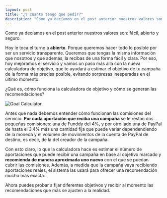 ```yaml
---
layout: post
title: "¿Y cuanto tengo que pedir?"
description: "Como ya decíamos en el post anterior nuestros valores son: fácil, abierto y seguro."
---
```


Como ya decíamos en el post anterior nuestros valores son: fácil, abierto y seguro.

Hoy le toca el turno a **abierto**. Porque queremos hacer todo lo posible por ser un servicio transparente. Queremos que tengas la misma información que nosotros y que además, la recibas de una forma fácil y clara. Por eso, hoy mejoramos el servicio y vamos un paso más allá con la nueva calculadora de objetivo, que te ayudará a estimar el objetivo de tu campaña de la forma más precisa posible, evitando sorpresas inesperadas en el último momento.

¿Qué es, cómo funciona la calculadora de objetivo y cómo se generan las recomendaciones?

![Goal Calculator](http://i.imgur.com/c2cGdoL.png)

Antes que nada debemos entender cómo funcionan las comisiones del servicio. **Por cada aportación que reciba una campaña** se le restan dos pequeñas comisiones: una de Funddy del 4%, y por otro lado una de PayPal de hasta el 3.4% más una cantidad fija que puede variar dependendiendo de la moneda y el volumen de movimientos de la cuenta de PayPal de destino, es decir, de la del creador de la campaña.

Con esto claro, lo que la calculadora hace es estimar el número de aportaciones que puede recibir una campaña en base al objetivo marcado y **recomienda de manera aproximada uno nuevo** con el que se puedan cubrir las comisiones. Además, a medida que la campaña vaya recibiendo aportaciones reales, el sistema las usará para ofrecer una recomendación mucho más exacta.

Ahora puedes probar a fijar diferentes objetivos y recibir al momento las recomendaciones que más se ajusten a la realidad.
